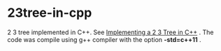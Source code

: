 23tree-in-cpp
=============

2 3 tree implemented in C++. See [Implementing a 2 3 Tree in C++](http://cplusplus.kurttest.com/notes/tree23.html ) .
The code was compile using g++ compiler with the option  **-std=c++11** . 
